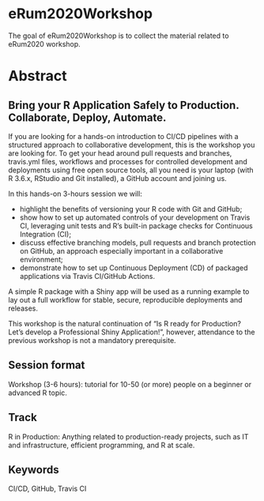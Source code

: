 
<!-- README.md is generated from README.Rmd. Please edit that file -->

# eRum2020Workshop

<!-- badges: start -->

<!-- badges: end -->

The goal of eRum2020Workshop is to collect the material related to
eRum2020
workshop.

# Abstract

## Bring your R Application Safely to Production. Collaborate, Deploy, Automate.

If you are looking for a hands-on introduction to CI/CD pipelines with a
structured approach to collaborative development, this is the workshop
you are looking for. To get your head around pull requests and branches,
travis.yml files, workflows and processes for controlled development and
deployments using free open source tools, all you need is your laptop
(with R 3.6.x, RStudio and Git installed), a GitHub account and joining
us.

In this hands-on 3-hours session we will:

  - highlight the benefits of versioning your R code with Git and
    GitHub;
  - show how to set up automated controls of your development on Travis
    CI, leveraging unit tests and R’s built-in package checks for
    Continuous Integration (CI);
  - discuss effective branching models, pull requests and branch
    protection on GitHub, an approach especially important in a
    collaborative environment;
  - demonstrate how to set up Continuous Deployment (CD) of packaged
    applications via Travis CI/GitHub Actions.

A simple R package with a Shiny app will be used as a running example to
lay out a full workflow for stable, secure, reproducible deployments and
releases.

This workshop is the natural continuation of “Is R ready for Production?
Let’s develop a Professional Shiny Application\!”, however, attendance
to the previous workshop is not a mandatory prerequisite.

## Session format

Workshop (3-6 hours): tutorial for 10-50 (or more) people on a beginner
or advanced R topic.

## Track

R in Production: Anything related to production-ready projects, such as
IT and infrastructure, efficient programming, and R at scale.

## Keywords

CI/CD, GitHub, Travis CI
